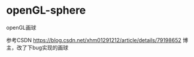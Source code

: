 # openGL-sphere
openGL画球

参考CSDN https://blog.csdn.net/xhm01291212/article/details/79198652 博主，改了下bug实现的画球
